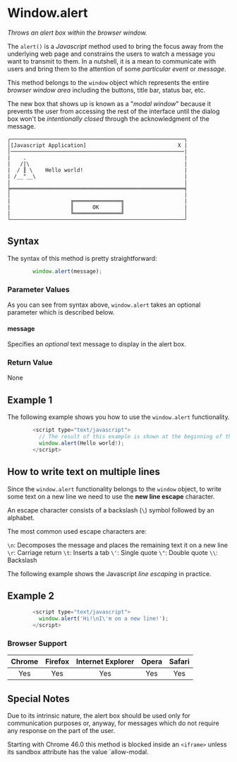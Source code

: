 # Window.alert

*Throws an alert box within the browser window.*

The `alert()` is a *Javascript* method used to bring the focus away from the underlying web page and constrains the users to watch a message you want to transmit to them.  In a nutshell, it is a mean to communicate with users and bring them to the attention of some *particular event* or *message*.

This method belongs to the `window` object which represents the entire *browser window area* including the buttons, title bar, status bar, etc.

The new box that shows up is known as a  "*modal window*" because it prevents the user from accessing the rest of the interface until the dialog box won't be *intentionally closed* through the acknowledgment of the message.


```
┌───────────────────────────────────────────────────────┐
│[Javascript Application]                             X |
│───────────────────────────────────────────────────────|
|    .                                                  |
|   /|\                                                 |
|  / ║ \    Hello world!                                |
| /__°__\                                               |
|                                                       |
╞═══════════════════════════════════════════════════════╡
│                                                       |
|                   ╔═══════════════╗                   |
|                   ║      OK       ║                   |
|                   ╚═══════════════╝                   │       
└───────────────────────────────────────────────────────┘

```

## Syntax

The syntax of this method is pretty straightforward:

```js
        window.alert(message);
```

### Parameter Values

As you can see from syntax above, `window.alert` takes an optional parameter which is described below.

#### message

Specifies an *optional* text message to display in the alert box.

### Return Value

None

## Example 1

The following example shows you how to use the `window.alert` functionality.

```js
        <script type="text/javascript">
          // The result of this example is shown at the beginning of this page
          window.alert(Hello world!);
        </script>

```

## How to write text on multiple lines

Since the `window.alert` functionality belongs to the `window` object, to write some text on a new line we need to use the **new line escape** character.

An escape character consists of a backslash (`\`) symbol followed by an alphabet.

The most common used escape characters are:

`\n`: Decomposes the message and places the remaining text it on a new line
`\r`: Carriage return
`\t`: Inserts a tab
`\'`: Single quote
`\"`: Double quote
`\\`: Backslash

The following example shows the Javascript *line escaping* in practice.

## Example 2

```js
        <script type="text/javascript">
          window.alert('Hi!\nI\'m on a new line!');
        </script>

```

### Browser Support

| Chrome | Firefox | Internet Explorer | Opera | Safari |
|:------:|:-------:|:-----------------:|:-----:|:------:|
|  Yes   |   Yes   |        Yes        |  Yes  |  Yes   |


## Special Notes

Due to its intrinsic nature, the alert box should be used only for communication purposes or, anyway, for messages which do not require any response on the part of the user.

Starting with Chrome 46.0 this method is blocked inside an `<iframe>` unless its sandbox attribute has the value `allow-modal.

